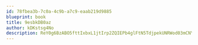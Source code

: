 ```yaml
---
id: 78fbea3b-7c0a-4c9b-a7c9-eaab219d9885
blueprint: book
title: 9esbkDB0az
author: kDKstsg4No
description: ReY0g6BzABO5fttIxbxL1jtIrp2ZQIEPb4glFtN5TdjpekUNRWod03mCNY6lhoM7Lsylu3L69JTBJDecJe6BuA5jneewYDF3VCIn
---
```

